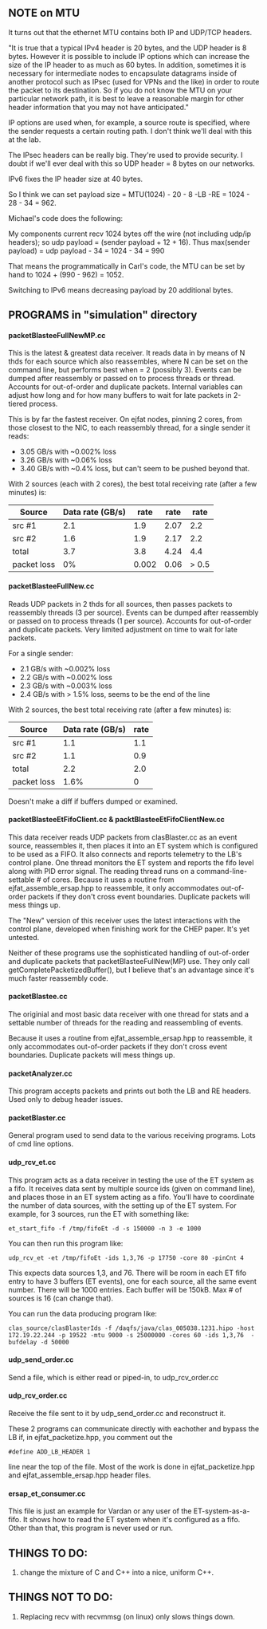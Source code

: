 ## NOTE on MTU


It turns out that the ethernet MTU contains both IP and UDP/TCP headers.

"It is true that a typical IPv4 header is 20 bytes, and the UDP header is 8 bytes.
However it is possible to include IP options which can increase the size of the
IP header to as much as 60 bytes. In addition, sometimes it is necessary for
intermediate nodes to encapsulate datagrams inside of another protocol such as
IPsec (used for VPNs and the like) in order to route the packet to its destination.
So if you do not know the MTU on your particular network path, it is best to leave
a reasonable margin for other header information that you may not have anticipated."

IP options are used when, for example, a source route is specified,
where the sender requests a certain routing path. I don't think we'll deal with this at the lab.

The IPsec headers can be really big. They're used to provide security.
I doubt if we'll ever deal with this so UDP header = 8 bytes on our networks.

IPv6 fixes the IP header size at 40 bytes.

So I think we can set payload size = MTU(1024) - 20 - 8 -LB -RE = 1024 - 28 - 34 = 962.


Michael's code does the following:

My components current recv 1024 bytes off the wire (not including udp/ip headers);
so udp payload = (sender payload + 12 + 16).
Thus max(sender payload) = udp payload - 34 = 1024 - 34 = 990


That means the programmatically in Carl's code, the MTU can be set by hand to 1024 + (990 - 962) = 1052.

Switching to IPv6 means decreasing payload by 20 additional bytes.


## PROGRAMS in "simulation" directory


#### packetBlasteeFullNewMP.cc

This is the latest & greatest data receiver.
It reads data in by means of N thds for each source which also reassembles,
where N can be set on the command
line, but performs best when = 2 (possibly 3).
Events can be dumped after reassembly or passed on to process threads or thread.
Accounts for out-of-order and duplicate packets.
Internal variables can adjust how long and for how many buffers to wait for late packets in 2-tiered process.

This is by far the fastest receiver. On ejfat nodes, pinning 2 cores, from those closest to the NIC,
to each reassembly thread, for a single sender it reads:

 * 3.05 GB/s with ~0.002% loss
 * 3.26 GB/s with ~0.06%  loss
 * 3.40 GB/s with ~0.4%   loss, but can't seem to be pushed beyond that.

With 2 sources (each with 2 cores), the best total receiving rate (after a few minutes) is:

| Source | Data rate (GB/s) | rate | rate | rate |
---------|------------------|------|------|------|
| src #1 |  2.1 | 1.9  |  2.07  |   2.2  |
| src #2 |  1.6 | 1.9  |  2.17  |   2.2  |
|  total |  3.7 | 3.8  |  4.24  |   4.4  |
| packet loss | 0%  |  0.002 | 0.06 |  > 0.5  |



#### packetBlasteeFullNew.cc

Reads UDP packets in 2 thds for all sources, then passes packets to reassembly threads (3 per source).
Events can be dumped after reassembly or passed on to process threads (1 per source).
Accounts for out-of-order and duplicate packets.
Very limited adjustment on time to wait for late packets.

For a single sender:

 * 2.1 GB/s with ~0.002% loss
 * 2.2 GB/s with ~0.002% loss
 * 2.3 GB/s with ~0.003% loss
 * 2.4 GB/s with > 1.5%  loss, seems to be the end of the line


With 2 sources, the best total receiving rate (after a few minutes) is:

| Source | Data rate (GB/s) |rate |
---------|------------------|-----|
| src #1 |  1.1 | 1.1  |
| src #2 |  1.1 | 0.9  |
|  total |  2.2 | 2.0  |
| packet loss | 1.6%  |  0 |


Doesn't make a diff if buffers dumped or examined.



#### packetBlasteeEtFifoClient.cc  &   packtBlasteeEtFifoClientNew.cc

This data receiver reads UDP packets from clasBlaster.cc as an event source, reassembles it, then
places it into an ET system which is configured to be used as a FIFO.
It also connects and reports telemetry to the LB's control plane.
One thread monitors the ET system and reports the fifo level along with PID error signal.
The reading thread runs on a command-line-settable # of cores.
Because it uses a routine from ejfat_assemble_ersap.hpp to reassemble,
it only accommodates out-of-order packets if they don't cross event boundaries.
Duplicate packets will mess things up.

The "New" version of this receiver uses the latest interactions with the control plane,
developed when finishing work for the CHEP paper. It's yet untested.

Neither of these programs use the sophisticated handling of out-of-order and
duplicate packets that packetBlasteeFullNew(MP) use. They only call
getCompletePacketizedBuffer(), but I believe that's an advantage since
it's much faster reassembly code.



#### packetBlastee.cc

The originial and most basic data receiver with one thread for stats and a settable number
of threads for the reading and reassembling of events.

Because it uses a routine from ejfat_assemble_ersap.hpp to reassemble,
it only accommodates out-of-order packets if they don't cross event boundaries.
Duplicate packets will mess things up.



#### packetAnalyzer.cc

This program accepts packets and prints out both the LB and RE headers.
Used only to debug header issues.



#### packetBlaster.cc

General program used to send data to the various receiving programs. Lots of cmd line options.



#### udp_rcv_et.cc

This program acts as a data receiver in testing the use of the ET system as a fifo.
It receives data sent by multiple source ids (given on command line), and 
places those in an ET system acting as a fifo.
You'll have to coordinate the number of data sources, with the setting up of the ET system.
For example, for 3 sources, run the ET with something like:

    et_start_fifo -f /tmp/fifoEt -d -s 150000 -n 3 -e 1000

You can then run this program like:

    udp_rcv_et -et /tmp/fifoEt -ids 1,3,76 -p 17750 -core 80 -pinCnt 4

This expects data sources 1,3, and 76. There will be room in each ET fifo entry to have
3 buffers (ET events), one for each source, all the same event number. There will be 1000 entries.
Each buffer will be 150kB. Max # of sources is 16 (can change that).

You can run the data producing program like:

    clas_source/clasBlasterIds -f /daqfs/java/clas_005038.1231.hipo -host 172.19.22.244 -p 19522 -mtu 9000 -s 25000000 -cores 60 -ids 1,3,76  -bufdelay -d 50000



#### udp_send_order.cc

Send a file, which is either read or piped-in, to udp_rcv_order.cc



#### udp_rcv_order.cc

Receive the file sent to it by udp_send_order.cc and reconstruct it.

These 2 programs can communicate directly with eachother and bypass the LB if,
in ejfat_packetize.hpp, you comment out the

    #define ADD_LB_HEADER 1

line near the top of the file.
Most of the work is done in ejfat_packetize.hpp and ejfat_assemble_ersap.hpp header files.



#### ersap_et_consumer.cc

This file is just an example for Vardan or any user of the ET-system-as-a-fifo.
It shows how to read the ET system when it's configured as a fifo.
Other than that, this program is never used or run.


## THINGS TO DO:

1) change the mixture of C and C++ into a nice, uniform C++.

## THINGS NOT TO DO:

1) Replacing recv with recvmmsg (on linux) only slows things down.

